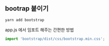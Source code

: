 ## bootrap 붙이기

```sh
yarn add bootstrap
```
app.js 에서 임포트 해주는 간편한 방법
```jsx
import 'bootstrap/dist/css/bootstrap.min.css';
```

